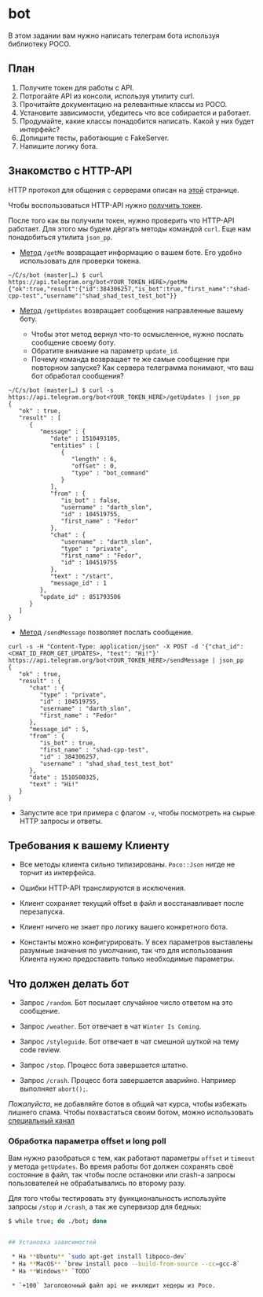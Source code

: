 # bot

В этом задании вам нужно написать телеграм бота используя библиотеку POCO.

## План

 1. Получите токен для работы с API.
 2. Потрогайте API из консоли, используя утилиту curl.
 3. Прочитайте документацию на релевантные классы из POCO.
 4. Установите зависимости, убедитесь что все собирается и работает.
 5. Продумайте, какие классы понадобится написать. Какой у них будет интерфейс?
 6. Допишите тесты, работающие с FakeServer.
 7. Напишите логику бота.

## Знакомство с HTTP-API

HTTP протокол для общения с серверами описан
на [этой](https://core.telegram.org/bots/api) странице.

Чтобы воспользоваться HTTP-API
нужно [получить токен](https://core.telegram.org/bots#6-botfather).

После того как вы получили токен, нужно проверить что HTTP-API
работает. Для этого мы будем дёргать методы командой `curl`. Еще нам
понадобиться утилита `json_pp`.

 * [Метод](https://core.telegram.org/bots/api#getme) `/getMe`
   возвращает информацию о вашем боте. Его удобно использовать для
   проверки токена.

```
~/C/s/bot (master|…) $ curl https://api.telegram.org/bot<YOUR_TOKEN_HERE>/getMe
{"ok":true,"result":{"id":384306257,"is_bot":true,"first_name":"shad-cpp-test","username":"shad_shad_test_test_bot"}}
```

 * [Метод](https://core.telegram.org/bots/api#getting-updates)
   `/getUpdates` возвращает сообщения направленные вашему боту.
   
   - Чтобы этот метод вернул что-то осмысленное, нужно послать
   сообщение своему боту.
   - Обратите внимание на параметр `update_id`.
   - Почему команда возвращает те же самые сообщение при повторном
     запуске? Как сервера телеграмма понимают, что ваш бот обработал
     сообщения?
 
```
~/C/s/bot (master|…) $ curl -s https://api.telegram.org/bot<YOUR_TOKEN_HERE>/getUpdates | json_pp
{
   "ok" : true,
   "result" : [
      {
         "message" : {
            "date" : 1510493105,
            "entities" : [
               {
                  "length" : 6,
                  "offset" : 0,
                  "type" : "bot_command"
               }
            ],
            "from" : {
               "is_bot" : false,
               "username" : "darth_slon",
               "id" : 104519755,
               "first_name" : "Fedor"
            },
            "chat" : {
               "username" : "darth_slon",
               "type" : "private",
               "first_name" : "Fedor",
               "id" : 104519755
            },
            "text" : "/start",
            "message_id" : 1
         },
         "update_id" : 851793506
      }
   ]
}
```

 * [Метод](https://core.telegram.org/bots/api#sendmessage)
   `/sendMessage` позволяет послать сообщение.
 
```
curl -s -H "Content-Type: application/json" -X POST -d '{"chat_id": <CHAT_ID_FROM_GET_UPDATES>, "text": "Hi!"}' https://api.telegram.org/bot<YOUR_TOKEN_HERE>/sendMessage | json_pp
{
   "ok" : true,
   "result" : {
      "chat" : {
         "type" : "private",
         "id" : 104519755,
         "username" : "darth_slon",
         "first_name" : "Fedor"
      },
      "message_id" : 5,
      "from" : {
         "is_bot" : true,
         "first_name" : "shad-cpp-test",
         "id" : 384306257,
         "username" : "shad_shad_test_test_bot"
      },
      "date" : 1510500325,
      "text" : "Hi!"
   }
}
```

 * Запустите все три примера с флагом `-v`, чтобы посмотреть на сырые
   HTTP запросы и ответы.

## Требования к вашему Клиенту

 * Все методы клиента сильно типизированы. `Poco::Json` нигде не торчит из интерфейса.

 * Ошибки HTTP-API транслируются в исключения.

 * Клиент сохраняет текущий offset в файл и восстанавливает после перезапуска.

 * Клиент ничего не знает про логику вашего конкретного бота.
 
 * Константы можно конфигурировать. У всех параметров выставлены
   разумные значения по умолчанию, так что для использования Клиента нужно
   предоставить только необходимые параметры.

## Что должен делать бот

 * Запрос `/random`. Бот посылает случайное число ответом на это сообщение.
 
 * Запрос `/weather`. Бот отвечает в чат `Winter Is Coming`.
 
 * Запрос `/styleguide`. Бот отвечает в чат смешной шуткой на тему code review.
 
 * Запрос `/stop`. Процесс бота завершается штатно.
 
 * Запрос `/crash`. Процесс бота завершается аварийно. Например выполняет `abort();`.

*Пожалуйста*, не добавляйте ботов в общий чат курса, чтобы избежать лишнего спама. 
Чтобы похвастаться своим ботом, можно использовать [специальный канал](https://t.me/joinchat/BjrYSxBxPwTTonfSoku7xQ)

### Обработка параметра offset и long poll

Вам нужно разобраться с тем, как работают параметры `offset` и `timeout` у метода `getUpdates`.
Во время работы бот должен сохранять своё состояние в файл, так чтобы после остановки или crash-а 
запросы пользователей не обрабатывались по второму разу.

Для того чтобы тестировать эту функциональность используйте запросы `/stop` и `/crash`, а так же 
супервизор для бедных:

```bash
$ while true; do ./bot; done


## Установка зависимостей

 * На **Ubuntu** `sudo apt-get install libpoco-dev`
 * На **MacOS** `brew install poco --build-from-source --cc=gcc-8`
 * На **Windows** `TODO`

 * `+100` Заголовочный файл api не инклюдит хедеры из Poco.

